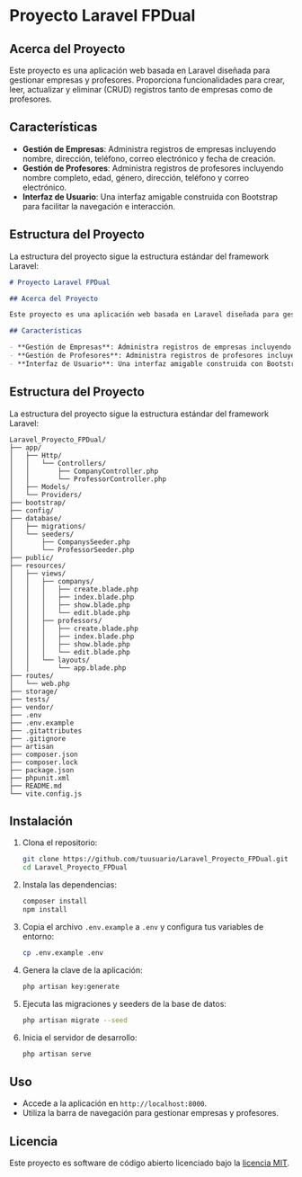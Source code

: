# Proyecto Laravel FPDual

## Acerca del Proyecto

Este proyecto es una aplicación web basada en Laravel diseñada para gestionar empresas y profesores. Proporciona funcionalidades para crear, leer, actualizar y eliminar (CRUD) registros tanto de empresas como de profesores.

## Características

- **Gestión de Empresas**: Administra registros de empresas incluyendo nombre, dirección, teléfono, correo electrónico y fecha de creación.
- **Gestión de Profesores**: Administra registros de profesores incluyendo nombre completo, edad, género, dirección, teléfono y correo electrónico.
- **Interfaz de Usuario**: Una interfaz amigable construida con Bootstrap para facilitar la navegación e interacción.

## Estructura del Proyecto

La estructura del proyecto sigue la estructura estándar del framework Laravel:

```md
# Proyecto Laravel FPDual

## Acerca del Proyecto

Este proyecto es una aplicación web basada en Laravel diseñada para gestionar empresas y profesores. Proporciona funcionalidades para crear, leer, actualizar y eliminar (CRUD) registros tanto de empresas como de profesores.

## Características

- **Gestión de Empresas**: Administra registros de empresas incluyendo nombre, dirección, teléfono, correo electrónico y fecha de creación.
- **Gestión de Profesores**: Administra registros de profesores incluyendo nombre completo, edad, género, dirección, teléfono y correo electrónico.
- **Interfaz de Usuario**: Una interfaz amigable construida con Bootstrap para facilitar la navegación e interacción.
```
## Estructura del Proyecto

La estructura del proyecto sigue la estructura estándar del framework Laravel:
```text
Laravel_Proyecto_FPDual/
├── app/
│   ├── Http/
│   │   └── Controllers/
│   │       ├── CompanyController.php
│   │       └── ProfessorController.php
│   ├── Models/
│   └── Providers/
├── bootstrap/
├── config/
├── database/
│   ├── migrations/
│   └── seeders/
│       ├── CompanysSeeder.php
│       └── ProfessorSeeder.php
├── public/
├── resources/
│   ├── views/
│   │   ├── companys/
│   │   │   ├── create.blade.php
│   │   │   ├── index.blade.php
│   │   │   ├── show.blade.php
│   │   │   └── edit.blade.php
│   │   ├── professors/
│   │   │   ├── create.blade.php
│   │   │   ├── index.blade.php
│   │   │   ├── show.blade.php
│   │   │   └── edit.blade.php
│   │   └── layouts/
│   │       └── app.blade.php
├── routes/
│   └── web.php
├── storage/
├── tests/
├── vendor/
├── .env
├── .env.example
├── .gitattributes
├── .gitignore
├── artisan
├── composer.json
├── composer.lock
├── package.json
├── phpunit.xml
├── README.md
└── vite.config.js
````

## Instalación

1. Clona el repositorio:
    ```sh
    git clone https://github.com/tuusuario/Laravel_Proyecto_FPDual.git
    cd Laravel_Proyecto_FPDual
    ```

2. Instala las dependencias:
    ```sh
    composer install
    npm install
    ```

3. Copia el archivo `.env.example` a `.env` y configura tus variables de entorno:
    ```sh
    cp .env.example .env
    ```

4. Genera la clave de la aplicación:
    ```sh
    php artisan key:generate
    ```

5. Ejecuta las migraciones y seeders de la base de datos:
    ```sh
    php artisan migrate --seed
    ```

6. Inicia el servidor de desarrollo:
    ```sh
    php artisan serve
    ```

## Uso

- Accede a la aplicación en `http://localhost:8000`.
- Utiliza la barra de navegación para gestionar empresas y profesores.

## Licencia

Este proyecto es software de código abierto licenciado bajo la [licencia MIT](https://opensource.org/licenses/MIT).
```
